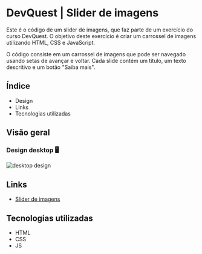 # DevQuest | Slider de imagens
Este é o código de um slider de imagens, que faz parte de um exercício do curso DevQuest. O objetivo deste exercício é criar um carrossel de imagens utilizando HTML, CSS e JavaScript.

O código consiste em um carrossel de imagens que pode ser navegado usando setas de avançar e voltar. Cada slide contém um título, um texto descritivo e um botão "Saiba mais".

## Índice

- Design
- Links
- Tecnologias utilizadas

## Visão geral

### Design desktop 🖥️

<img src="design/desktop-design.gif" alt="desktop design">

## Links

- [Slider de imagens](https://erickf-silva.github.io/slider-de-imagens/)

## Tecnologias utilizadas

- HTML
- CSS
- JS
